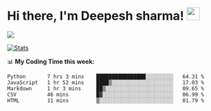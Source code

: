 # Hi there, I'm Deepesh sharma! <img src="https://raw.githubusercontent.com/MartinHeinz/MartinHeinz/master/wave.gif" width="30px">

![](https://camo.githubusercontent.com/992babdffd8c74a1502de375fbdf7e4d54773242/68747470733a2f2f6d656469612e67697068792e636f6d2f6d656469612f53576f536b4e36447854737a71494b4571762f67697068792e676966)

[![Stats](https://github-readme-stats.vercel.app/api?username=deepeshhsharma&show_icons=true&theme=radical)](https://github-readme-stats.vercel.app/api?username=deepeshhsharma&show_icons=true&theme=radical)&nbsp; &nbsp; &nbsp; &nbsp; &nbsp; &nbsp; &nbsp; &nbsp; &nbsp; &nbsp; 

📊 **My Coding Time this week:**
<!--START_SECTION:waka-->
```text
Python       7 hrs 3 mins    ████████████████░░░░░░░░░   64.31 % 
JavaScript   1 hr 52 mins    ████▒░░░░░░░░░░░░░░░░░░░░   17.03 % 
Markdown     1 hr 3 mins     ██▒░░░░░░░░░░░░░░░░░░░░░░   09.65 % 
CSV          46 mins         █▓░░░░░░░░░░░░░░░░░░░░░░░   06.99 % 
HTML         11 mins         ▒░░░░░░░░░░░░░░░░░░░░░░░░   01.79 % 
```
<!--END_SECTION:waka-->
